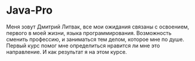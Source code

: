 # Java-Pro
Меня зовут Дмитрий Литвак, все мои ожидания связаны с освоением, первого в моей жизни, языка программирования.
Возможность сменить профессию, и заниматься тем делом, которое мне по душе.
Первый курс помог мне определиться нравится ли мне это направление. И как результат я на этом курсе.
